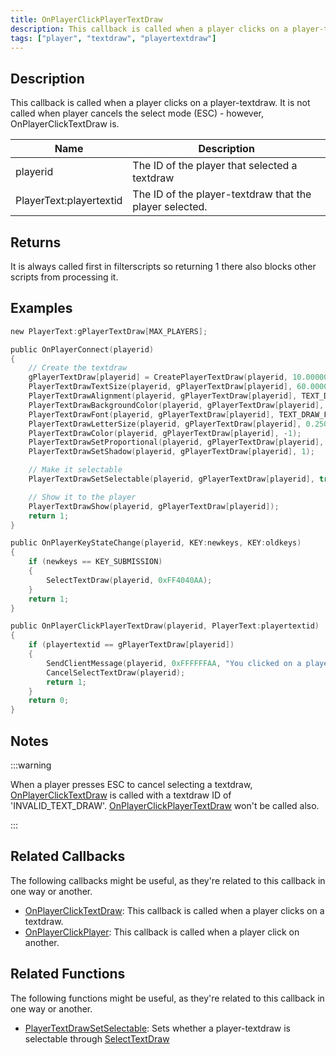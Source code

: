 ```yaml
---
title: OnPlayerClickPlayerTextDraw
description: This callback is called when a player clicks on a player-textdraw.
tags: ["player", "textdraw", "playertextdraw"]
---
```


## Description

This callback is called when a player clicks on a player-textdraw. It is not called when player cancels the select mode (ESC) - however, OnPlayerClickTextDraw is.

| Name                    | Description                                             |
| ----------------------- | ------------------------------------------------------- |
| playerid                | The ID of the player that selected a textdraw           |
| PlayerText:playertextid | The ID of the player-textdraw that the player selected. |

## Returns

It is always called first in filterscripts so returning 1 there also blocks other scripts from processing it.

## Examples

```c
new PlayerText:gPlayerTextDraw[MAX_PLAYERS];

public OnPlayerConnect(playerid)
{
    // Create the textdraw
    gPlayerTextDraw[playerid] = CreatePlayerTextDraw(playerid, 10.000000, 141.000000, "MyTextDraw");
    PlayerTextDrawTextSize(playerid, gPlayerTextDraw[playerid], 60.000000, 20.000000);
    PlayerTextDrawAlignment(playerid, gPlayerTextDraw[playerid], TEXT_DRAW_ALIGN_LEFT);
    PlayerTextDrawBackgroundColor(playerid, gPlayerTextDraw[playerid], 0x000000FF);
    PlayerTextDrawFont(playerid, gPlayerTextDraw[playerid], TEXT_DRAW_FONT_1);
    PlayerTextDrawLetterSize(playerid, gPlayerTextDraw[playerid], 0.250000, 1.000000);
    PlayerTextDrawColor(playerid, gPlayerTextDraw[playerid], -1);
    PlayerTextDrawSetProportional(playerid, gPlayerTextDraw[playerid], true);
    PlayerTextDrawSetShadow(playerid, gPlayerTextDraw[playerid], 1);

    // Make it selectable
    PlayerTextDrawSetSelectable(playerid, gPlayerTextDraw[playerid], true);

    // Show it to the player
    PlayerTextDrawShow(playerid, gPlayerTextDraw[playerid]);
    return 1;
}

public OnPlayerKeyStateChange(playerid, KEY:newkeys, KEY:oldkeys)
{
    if (newkeys == KEY_SUBMISSION)
    {
        SelectTextDraw(playerid, 0xFF4040AA);
    }
    return 1;
}

public OnPlayerClickPlayerTextDraw(playerid, PlayerText:playertextid)
{
    if (playertextid == gPlayerTextDraw[playerid])
    {
        SendClientMessage(playerid, 0xFFFFFFAA, "You clicked on a player-textdraw.");
        CancelSelectTextDraw(playerid);
        return 1;
    }
    return 0;
}
```

## Notes

:::warning

When a player presses ESC to cancel selecting a textdraw, [OnPlayerClickTextDraw](OnPlayerClickTextDraw) is called with a textdraw ID of 'INVALID_TEXT_DRAW'. [OnPlayerClickPlayerTextDraw](OnPlayerClickPlayerTextDraw) won't be called also.

:::

## Related Callbacks

The following callbacks might be useful, as they're related to this callback in one way or another.

- [OnPlayerClickTextDraw](OnPlayerClickTextDraw): This callback is called when a player clicks on a textdraw.
- [OnPlayerClickPlayer](OnPlayerClickPlayer): This callback is called when a player click on another.

## Related Functions

The following functions might be useful, as they're related to this callback in one way or another.

- [PlayerTextDrawSetSelectable](../functions/PlayerTextDrawSetSelectable): Sets whether a player-textdraw is selectable through [SelectTextDraw](../functions/SelectTextDraw)

